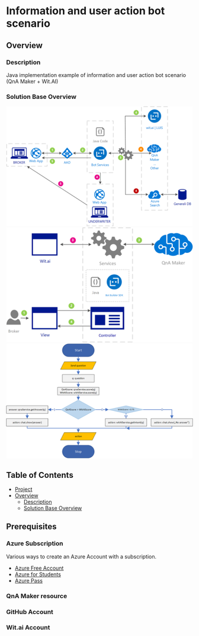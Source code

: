 # Information and user action bot scenario

## Overview

### Description

Java implementation example of information and user action bot scenario (QnA Maker + Wit.AI)

### Solution Base Overview

![Solution architecture idea](assets/first_main_architecture.png)
![Implemented architecure](assets/dialog_architecture.png)
![Dialog flowchart](assets/dialog_flowchart.png)

## Table of Contents

- [Project](information-and-user-action-bot-scenario)
- [Overview](#overview)
    - [Description](#description)
    - [Solution Base Overview](#solution-base-overview)

## Prerequisites

### Azure Subscription

Various ways to create an Azure Account with a subscription.

- [Azure Free Account](https://azure.microsoft.com/en-us/offers/ms-azr-0044p/)
- [Azure for Students](https://azure.microsoft.com/en-us/free/students/)
- [Azure Pass](https://www.microsoftazurepass.com/Home/HowTo)

### QnA Maker resource

### GitHub Account

### Wit.ai Account